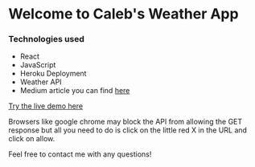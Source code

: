 # Welcome to Caleb's Weather App

### Technologies used
- React
- JavaScript
- Heroku Deployment
- Weather API
- Medium article you can find [here](https://medium.com/@peterekeneeze/build-a-react-js-weather-app-with-stateless-functional-components-e61567004b54)

[Try the live demo here](https://caleb-city-weather.herokuapp.com/)

Browsers like google chrome may block the API from allowing the GET response but all you need to do is click on the little red X in the URL and click on allow.

Feel free to contact me with any questions!
